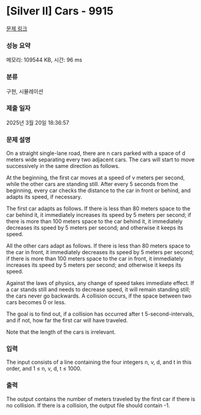 # [Silver II] Cars - 9915 

[문제 링크](https://www.acmicpc.net/problem/9915) 

### 성능 요약

메모리: 109544 KB, 시간: 96 ms

### 분류

구현, 시뮬레이션

### 제출 일자

2025년 3월 20일 18:36:57

### 문제 설명

<p>On a straight single-lane road, there are n cars parked with a space of d meters wide separating every two adjacent cars.  The cars will start to move successively in the same direction as follows.</p>

<p>At the beginning, the first car moves at a speed of v meters per second, while the other cars are standing still.  After every 5 seconds from the beginning, every car checks the distance to the car in front or behind, and adapts its speed, if necessary.</p>

<p>The first car adapts as follows.  If there is less than 80 meters space to the car behind it, it immediately increases its speed by 5 meters per second; if there is more than 100 meters space to the car behind it, it immediately decreases its speed by 5 meters per second; and otherwise it keeps its speed.</p>

<p>All the other cars adapt as follows.  If there is less than 80 meters space to the car in front, it immediately decreases its speed by 5 meters per second; if there is more than 100 meters space to the car in front, it immediately increases its speed by 5 meters per second; and otherwise it keeps its speed.</p>

<p>Against the laws of physics, any change of speed takes immediate effect.  If a car stands still and needs to decrease speed, it will remain standing still; the cars never go backwards.  A collision occurs, if the space between two cars becomes 0 or less.</p>

<p>The goal is to find out, if a collision has occurred after t 5-second-intervals, and if not, how far the first car will have traveled.</p>

<p>Note that the length of the cars is irrelevant.</p>

### 입력 

 <p>The input consists of a line containing the four integers n, v, d, and t in this order, and 1 ≤ n, v, d, t ≤ 1000.</p>

### 출력 

 <p>The output contains the number of meters traveled by the first car if there is no collision.  If there is a collision, the output file should contain -1.</p>

